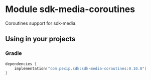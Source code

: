 # Module sdk-media-coroutines

Coroutines support for sdk-media.

## Using in your projects

### Gradle

```kotlin
dependencies {
    implementation("com.pexip.sdk:sdk-media-coroutines:0.10.0")
}
```
